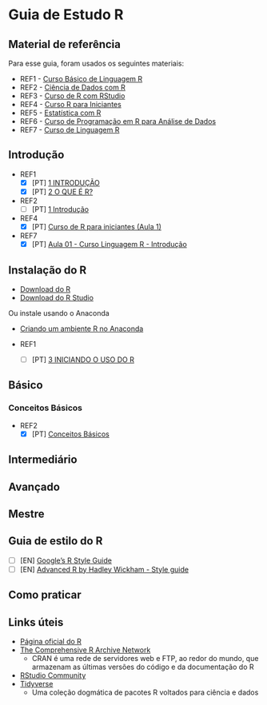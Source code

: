 # Guia de Estudo R

## Material de referência

Para esse guia, foram usados os seguintes materiais:

- REF1 - [Curso Básico de Linguagem R](https://bookdown.org/wevsena/curso_r_tce/curso_r_tce.html#introducao)
- REF2 - [Ciência de Dados com R](https://cdr.ibpad.com.br/)
- REF3 - [Curso de R com RStudio](https://www.youtube.com/playlist?list=PLzWDDw1w8cTS4i_B49WOWtjngjcMqTruG)
- REF4 - [Curso R para Iniciantes](https://www.youtube.com/playlist?list=PLyqOvdQmGdTQ5dE6hSD7ZGBu8bud70wYf)
- REF5 - [Estatística com R](https://www.youtube.com/playlist?list=PLuQWWXrHQLiejECp_ldRPEjuVnJrG7fVS)
- REF6 - [Curso de Programação em R para Análise de Dados](https://www.youtube.com/playlist?list=PLucm8g_ezqNq0RMHvzZ8M32xhopFhmsr6)
- REF7 - [Curso de Linguagem R](https://www.youtube.com/playlist?list=PLWhiA_CuQkbCKivmr-5iZy-Fo8ic1iyB2)

## Introdução

- REF1
  - [x] [PT] [1 INTRODUÇÃO](https://bookdown.org/wevsena/curso_r_tce/curso_r_tce.html#introducao)
  - [x] [PT] [2 O QUE É R?](https://bookdown.org/wevsena/curso_r_tce/curso_r_tce.html#o-que-e-r)
- REF2
  - [ ] [PT] [1 Introdução](https://cdr.ibpad.com.br/introducao.html)
- REF4
  - [x] [PT] [Curso de R para iniciantes (Aula 1)](https://www.youtube.com/watch?v=tfPsmDzS74c&list=PLyqOvdQmGdTQ5dE6hSD7ZGBu8bud70wYf&index=2&t=0s)
- REF7
  - [x] [PT] [Aula 01 - Curso Linguagem R - Introdução](https://www.youtube.com/watch?v=FNShZY2_Lqc&list=PLWhiA_CuQkbCKivmr-5iZy-Fo8ic1iyB2&index=2&t=54s)

## Instalação do R

- [Download do R](https://cran.rstudio.com/)
- [Download do R Studio](https://rstudio.com/products/rstudio/download/)

Ou instale usando o Anaconda

- [Criando um ambiente R no Anaconda](https://docs.anaconda.com/anaconda/navigator/tutorials/create-r-environment/)

- REF1
  - [ ] [PT] [3 INICIANDO O USO DO R](https://bookdown.org/wevsena/curso_r_tce/curso_r_tce.html#iniciando-o-uso-do-r)

## Básico

### Conceitos Básicos

- REF2
  - [x] [PT] [Conceitos Básicos](https://cdr.ibpad.com.br/conceitos-basicos.html)

## Intermediário

## Avançado

## Mestre

## Guia de estilo do R

- [ ] [EN] [Google’s R Style Guide](https://google.github.io/styleguide/Rguide.html)
- [ ] [EN] [Advanced R by Hadley Wickham - Style guide](http://adv-r.had.co.nz/Style.html)

## Como praticar

## Links úteis

- [Página oficial do R](https://www.r-project.org/)
- [The Comprehensive R Archive Network](https://cran.r-project.org/)
  - CRAN é uma rede de servidores web e FTP, ao redor do mundo, que armazenam as últimas versões do código e da documentação do R
- [RStudio Community](https://community.rstudio.com/)
- [Tidyverse](https://www.tidyverse.org/)
  - Uma coleção dogmática de pacotes R voltados para ciência e dados
